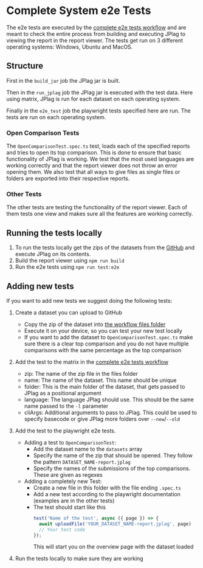 # Complete System e2e Tests

The e2e tests are executed by the [complete e2e tests workflow](../../../.github/workflows/complete-e2e.yml) and are meant to check the entire process from building and executing JPlag to viewing the report in the report viewer.
The tests get run on 3 different operating systems: Windows, Ubuntu and MacOS.

## Structure

First in the `build_jar` job the JPlag jar is built.

Then in the `run_jplag` job the JPlag jar is executed with the test data. Here using matrix, JPlag is run for each dataset on each operating system.

Finally in the `e2e_test` job the playwright tests specified here are run. The tests are run on each operating system.

### Open Comparison Tests

The `OpenComparisonTest.spec.ts` test, loads each of the specified reports and tries to open its top comparison. This is done to ensure that basic functionality of JPlag is working. 
We test that the most used languages are working correctly and that the report viewer does not throw an error opening them. We also test that all ways to give files as single files or folders are exported into their respective reports.

### Other Tests

The other tests are testing the functionality of the report viewer. Each of them tests one view and makes sure all the features are working correctly.

## Running the tests locally

1) To run the tests locally get the zips of the datasets from the [GitHub](../../../.github/workflows/files/) and execute JPlag on its contents.
2) Build the report viewer using `npm run build`
3) Run the e2e tests using `npm run test:e2e`

## Adding new tests

If you want to add new tests we suggest doing the following tests:

1) Create a dataset you can upload to GitHub
   - Copy the zip of the dataset into [the workflow files folder](../../../.github/workflows/files/)
   - Execute it on your device, so you can test your new test locally
   - If you want to add the dataset to `OpenComparisonTest.spec.ts` make sure there is a clear top comparison and you do not have multiple comparisons with the same percentage as the top comparison
2) Add the test to the matrix in the [complete e2e tests workflow](../../../.github/workflows/complete-e2e.yml)
   - zip: The name of the zip file in the files folder
   - name: The name of the dataset. This name should be unique
   - folder: This is the main folder of the dataset, that gets passed to JPlag as a positional argument
   - language: The language JPlag should use. This should be the same name passed to the `-l` parameter
   - cliArgs: Additional arguments to pass to JPlag. This could be used to specify basecode or give JPlag more folders over `--new`/`--old`

3) Add the test to the playwright e2e tests.
   - Adding a test to `OpenComparisonTest`:
     - Add the dataset name to the `datasets` array
     - Specify the name of the zip that should be opened. They follow the pattern `DATASET_NAME-report.jplag`
     - Specify the names of the submissions of the top comparisons. These are given as regexes
   - Adding a completely new Test:
     - Create a new file in this folder with the file ending `.spec.ts`
     - Add a new test according to the playwright documentation (examples are in the other tests)
     - The test should start like this
       ```typescript
       test('Name of the test', async ({ page }) => {
         await uploadFile('YOUR_DATASET_NAME-report.jplag', page)
         // Your test code
       });
       ```
       This will start you on the overview page with the dataset loaded

4) Run the tests locally to make sure they are working
